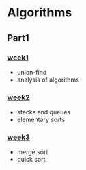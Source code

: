 # Algorithms

## Part1

### [week1](https://github.com/seineo/Algorithms/blob/master/Part1/week1/README.md)

- union-find
- analysis of algorithms

### [week2](https://github.com/seineo/Algorithms/blob/master/Part1/week2/README.md)

- stacks and queues
- elementary sorts

### [week3](https://github.com/seineo/Algorithms/blob/master/Part1/week3/README.md)

- merge sort
- quick sort